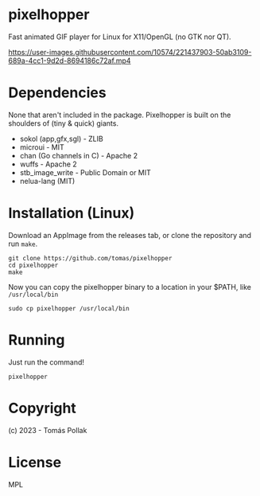 # pixelhopper

Fast animated GIF player for Linux for X11/OpenGL (no GTK nor QT).

https://user-images.githubusercontent.com/10574/221437903-50ab3109-689a-4cc1-9d2d-8694186c72af.mp4

# Dependencies

None that aren't included in the package. Pixelhopper is built on the shoulders of (tiny & quick) giants.

 - sokol (app,gfx,sgl) - ZLIB
 - microui - MIT
 - chan (Go channels in C) - Apache 2
 - wuffs - Apache 2
 - stb_image_write - Public Domain or MIT
 - nelua-lang (MIT)

# Installation (Linux)

Download an AppImage from the releases tab, or clone the repository and run `make`.

    git clone https://github.com/tomas/pixelhopper
    cd pixelhopper
    make

Now you can copy the pixelhopper binary to a location in your $PATH, like `/usr/local/bin`

    sudo cp pixelhopper /usr/local/bin

# Running

Just run the command!

    pixelhopper

# Copyright

(c) 2023 - Tomás Pollak

# License

MPL
